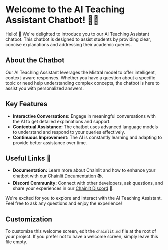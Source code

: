 # Welcome to the AI Teaching Assistant Chatbot! 🚀🤖

Hello! 👋 We're delighted to introduce you to our AI Teaching Assistant chatbot. This chatbot is designed to assist students by providing clear, concise explanations and addressing their academic queries.

## About the Chatbot

Our AI Teaching Assistant leverages the Mistral model to offer intelligent, context-aware responses. Whether you have a question about a specific topic or need help understanding complex concepts, the chatbot is here to assist you with personalized answers.

## Key Features

- **Interactive Conversations:** Engage in meaningful conversations with the AI to get detailed explanations and support.
- **Contextual Assistance:** The chatbot uses advanced language models to understand and respond to your queries effectively.
- **Continuous Improvement:** The AI is constantly learning and adapting to provide better assistance over time.

## Useful Links 🔗

- **Documentation:** Learn more about Chainlit and how to enhance your chatbot with our [Chainlit Documentation](https://docs.chainlit.io) 📚.
- **Discord Community:** Connect with other developers, ask questions, and share your experiences in our [Chainlit Discord](https://discord.gg/k73SQ3FyUh) 💬.

We're excited for you to explore and interact with the AI Teaching Assistant. Feel free to ask any questions and enjoy the experience!

## Customization

To customize this welcome screen, edit the `chainlit.md` file at the root of your project. If you prefer not to have a welcome screen, simply leave this file empty.
